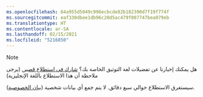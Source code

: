 ```yaml
---
ms.openlocfilehash: 64a955d5049c996ecbcde82b182390d7f19f774f
ms.sourcegitcommit: eaf330dbee1db96c20d5ac479f007747bea079eb
ms.translationtype: HT
ms.contentlocale: ar-SA
ms.lasthandoff: 02/15/2021
ms.locfileid: "5216850"
---
```

> [!NOTE]
>هل يمكنك إخبارنا عن تفضيلات لغة التوثيق الخاصة بك؟ [شارك في استطلاع قصير.](https://aka.ms/BAG_Docs_Language_Survey) (يرجى ملاحظة أن هذا الاستطلاع باللغة الإنجليزية)
>
>سيستغرق الاستطلاع حوالي سبع دقائق. لا يتم جمع أي بيانات شخصية ([بيان الخصوصية](https://go.microsoft.com/fwlink/?LinkId=521839)).
